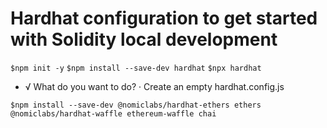 # Hardhat configuration to get started with Solidity local development
`$npm init -y`
`$npm install --save-dev hardhat`
`$npx hardhat`
 - √ What do you want to do? · Create an empty hardhat.config.js

`$npm install --save-dev @nomiclabs/hardhat-ethers ethers @nomiclabs/hardhat-waffle ethereum-waffle chai`